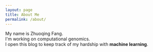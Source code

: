 ```yaml
---
layout: page
title: About Me
permalink: /about/
---
```


My name is Zhuoqing Fang.  
I'm working on computational genomics.  
I open this blog to keep track of my hardship with **machine learning**. 

